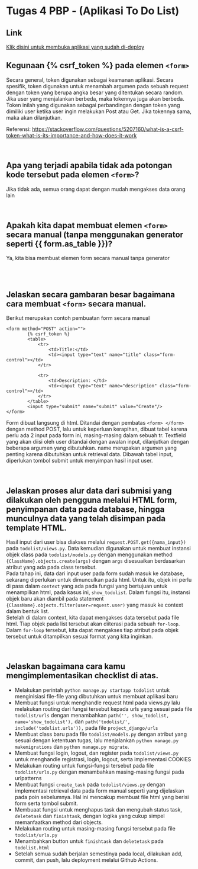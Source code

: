 # **Tugas 4 PBP - (Aplikasi To Do List)**

## Link
[Klik disini untuk membuka aplikasi yang sudah di-deploy](https://tugas2kohan.herokuapp.com/todolist/)
<br />

## Kegunaan {% csrf_token %} pada elemen `<form>` 
Secara general, token digunakan sebagai keamanan aplikasi. Secara spesifik, token digunakan untuk menambah argumen pada sebuah request dengan token yang berupa angka besar yang ditentukan secara random. Jika user yang menjalankan berbeda, maka tokennya juga akan berbeda. Token inilah yang digunakan sebagai perbandingan dengan token yang dimiliki user ketika user ingin melakukan Post atau Get. Jika tokennya sama, maka akan dilanjutkan.

Referensi: https://stackoverflow.com/questions/5207160/what-is-a-csrf-token-what-is-its-importance-and-how-does-it-work

<br />

## Apa yang terjadi apabila tidak ada potongan kode tersebut pada elemen `<form>`?
Jika tidak ada, semua orang dapat dengan mudah mengakses data orang lain

<br />

## Apakah kita dapat membuat elemen `<form>` secara manual (tanpa menggunakan generator seperti {{ form.as_table }})?
Ya, kita bisa membuat elemen form secara manual tanpa generator 

<br />

<br />

## Jelaskan secara gambaran besar bagaimana cara membuat `<form>` secara manual.
Berikut merupakan contoh pembuatan form secara manual
```
<form method="POST" action="">
        {% csrf_token %}
        <table>
            <tr>
                <td>Title:</td>
                <td><input type="text" name="title" class="form-control"></td>
            </tr>
                    
            <tr>
                <td>Description: </td>
                <td><input type="text" name="description" class="form-control"></td>
            </tr>
        </table>
        <input type="submit" name="submit" value="Create"/>
</form>
```
Form dibuat langsung di html. Ditandai dengan pembatas `<form> </form>` dengan method POST, lalu untuk keperluan kerapihan, dibuat tabel karena perlu ada 2 input pada form ini, masing-masing dalam sebuah tr. Textfield yang akan diisi oleh user ditandai dengan awalan input, dilanjutkan dengan beberapa argumen yang dibutuhkan. name merupakan argumen yang penting karena dibutuhkan untuk retrieval data. Dibawah tabel input, diperlukan tombol submit untuk menyimpan hasil input user. 

<br />

## Jelaskan proses alur data dari submisi yang dilakukan oleh pengguna melalui HTML form, penyimpanan data pada database, hingga munculnya data yang telah disimpan pada template HTML. 
Hasil input dari user bisa diakses melalui `request.POST.get({nama_input})` pada `todolist/views.py`. Data kemudian digunakan untuk membuat instansi objek class pada `todolist/models.py` dengan menggunakan method `{ClassName}.objects.create(args)` dengan `args` disesuaikan berdasarkan atribut yang ada pada class tersebut.   
Pada tahap ini, data dari input user pada form sudah masuk ke database, sekarang diperlukan untuk dimunculkan pada html. Untuk itu, objek ini perlu di pass dalam `context` yang ada pada fungsi yang bertujuan untuk menampilkan html, pada kasus ini, `show_todolist`. Dalam fungsi itu, instansi objek baru akan diambil pada statement `{ClassName}.objects.filter(user=request.user)` yang masuk ke context dalam bentuk list.  
Setelah di dalam context, kita dapat mengakses data tersebut pada file html. Tiap objek pada list tersebut akan diiterasi pada sebuah `for-loop`. Dalam `for-loop` tersebut, kita dapat mengakses tiap atribut pada objek tersebut untuk ditampilkan sesuai format yang kita inginkan.

<br />

## Jelaskan bagaimana cara kamu mengimplementasikan checklist di atas. 
- Melakukan perintah `python manage.py startapp todolist` untuk menginisiasi file-file yang dibutuhkan untuk membuat aplikasi baru
- Membuat fungsi untuk menghandle request html pada views.py lalu melakukan routing dari fungsi tersebut kepada urls yang sesuai pada file `todolist/urls` dengan menambahkan `path('', show_todolist, name='show_todolist'),` dan `path('todolist/', include('todolist.urls')),` pada file `project_django/urls`
- Membuat class baru pada file `todolist/models.py` dengan atribut yang sesuai dengan ketentuan tugas, lalu menjalankan `python manage.py makemigrations` dan `python manage.py migrate`.
- Membuat fungsi login, logout, dan register pada `todolist/views.py` untuk menghandle registrasi, login, logout, serta implementasi COOKIES
- Melakukan routing untuk fungsi-fungsi tersebut pada file `todolist/urls.py` dengan menambahkan masing-masing fungsi pada urlpatterns
- Membuat fungsi `create_task` pada `todolist/views.py` dengan implementasi retrieval data pada form manual seperti yang dijelaskan pada poin sebelumnya. Hal ini mencakup membuat file html yang berisi form serta tombol submit.
- Membuaat fungsi untuk menghapus task dan mengubah status task, `deletetask` dan `finishtask`, dengan logika yang cukup simpel memanfaatkan method dari objects.
- Melakukan routing untuk masing-masing fungsi tersebut pada file `todolist/urls.py`
- Menambahkan button untuk `finishtask` dan `deletetask` pada `todolist.html`
- Setelah semua sudah berjalan semestinya pada local, dilakukan add, commit, dan push, lalu deployment melalui Github Actions.